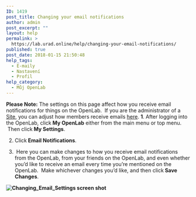 ```yaml
---
ID: 1419
post_title: Changing your email notifications
author: admin
post_excerpt: ""
layout: help
permalink: >
  https://lab.urad.online/help/changing-your-email-notifications/
published: true
post_date: 2018-01-15 21:50:48
help_tags:
  - E-maily
  - Nastavení
  - Profil
help_category:
  - Můj OpenLab
---
```

<strong>Please Note:</strong> The settings on this page affect how you receive email notifications for things on the OpenLab.  If you are the administrator of a <a title="What is a “Site” on a Course, Project, or Club?" href="https://lab.urad.online/blog/help/what-is-a-site-on-a-course-project-or-club/">Site</a>, you can adjust how members receive emails <a title="Changing your email options for a Course, Project, or Club" href="https://lab.urad.online/blog/help/changing-your-email-options-for-a-course-project-or-club/">here</a>.
<strong>
1</strong>. After logging into the OpenLab, click<strong> My OpenLab</strong> either from the main menu or top menu.  Then click<strong> My Settings</strong>.

2. Click<strong> Email Notifications</strong>.

3.  Here you can make changes to how you receive email notifications from the OpenLab, from your friends on the OpenLab, and even whether you’d like to receive an email every time you’re mentioned on the OpenLab.  Make whichever changes you’d like, and then click<strong> Save Changes</strong>.

<strong><img class="alignnone wp-image-36161 size-full" src="https://openlab.citytech.cuny.edu/wp-content/uploads/2012/08/Changing_Email_Notifications_1_2_v2.png" alt="Changing_Email_Settings screen shot" /></strong>

&nbsp;